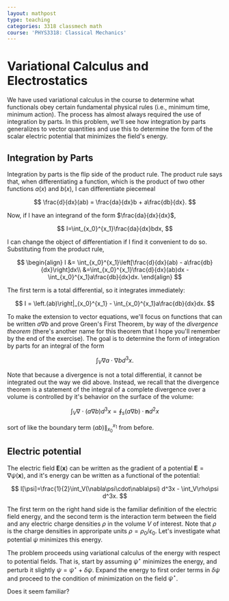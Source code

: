 ```yaml
---
layout: mathpost
type: teaching
categories: 3318 classmech math
course: 'PHYS3318: Classical Mechanics'
---
```


# Variational Calculus and Electrostatics
We have used variational calculus in the course to determine what functionals obey certain fundamental physical rules (i.e., minimum time, minimum action). The process has almost always required the use of integration by parts. In this problem, we'll see how integration by parts generalizes to vector quantities and use this to determine the form of the scalar electric potential that minimizes the field's energy.

## Integration by Parts
Integration by parts is the flip side of the product rule. The product rule says that, when differentiating a function, which is the product of two other functions $a(x)$ and $b(x)$, I can differentiate piecemeal

$$
\frac{d}{dx}(ab) = \frac{da}{dx}b + a\frac{db}{dx}.
$$

Now, if I have an integrand of the form $\frac{da}{dx}{dx}$,

$$
I=\int_{x_0}^{x_1}\frac{da}{dx}bdx,
$$

I can change the object of differentiation if I find it convenient to do so. Substituting from the product rule,

$$
\begin{align}
I &= \int_{x_0}^{x_1}\left[\frac{d}{dx}(ab) - a\frac{db}{dx}\right]dx\\
&=\int_{x_0}^{x_1}\frac{d}{dx}(ab)dx - \int_{x_0}^{x_1}a\frac{db}{dx}dx.
\end{align}
$$

The first term is a total differential, so it integrates immediately:

$$
I = \left.(ab)\right|_{x_0}^{x_1} - \int_{x_0}^{x_1}a\frac{db}{dx}dx.
$$

To make the extension to vector equations, we'll focus on functions that can be written $a\nabla b$ and prove Green's First Theorem, by way of the *divergence theorem* (there's another name for this theorem that I hope you'll remember by the end of the exercise). The goal is to determine the form of integration by parts for an integral of the form

$$
\int_V \nabla a\cdot \nabla b d^3x.
$$

Note that because a divergence is not a total differential, it cannot be integrated out the way we did above. Instead, we recall that the divergence theorem is a statement of the integral of a complete divergence over a volume is controlled by it's behavior on the surface of the volume:

$$
\int_V \nabla\cdot(a\nabla b)d^3x = \oint_s (a\nabla b)\cdot \mathbf{n}d^2x
$$

sort of like the boundary term $(ab)\|_{x_0}^{x_1}$ from before.


## Electric potential
The electric field $\mathbf{E}(\mathbf{x})$ can be written as the gradient of a potential $\mathbf{E}=\nabla\psi(\mathbf{x})$, and it's energy can be written as a functional of the potential:

$$
I[\psi]=\frac{1}{2}\int_V(\nabla\psi\cdot\nabla\psi) d^3x - \int_V\rho\psi d^3x.
$$

The first term on the right hand side is the familiar definition of the electric field energy, and the second term is the interaction term between the field and any electric charge densities $\rho$  in the volume $V$ of interest. Note that $\rho$ is the charge densities in approripate units $\rho=\rho_0/\epsilon_0$. Let's investigate what potential $\psi$ minimizes this energy.

The problem proceeds using variational calculus of the energy with respect to potential fields. That is, start by assuming $\psi^\star$ minimizes the energy, and perturb it slightly $\psi = \psi^\star + \delta\psi$. Expand the energy to first order terms in $\delta\psi$ and proceed to the condition of minimization on the field $\psi^\star$.

Does it seem familiar?
